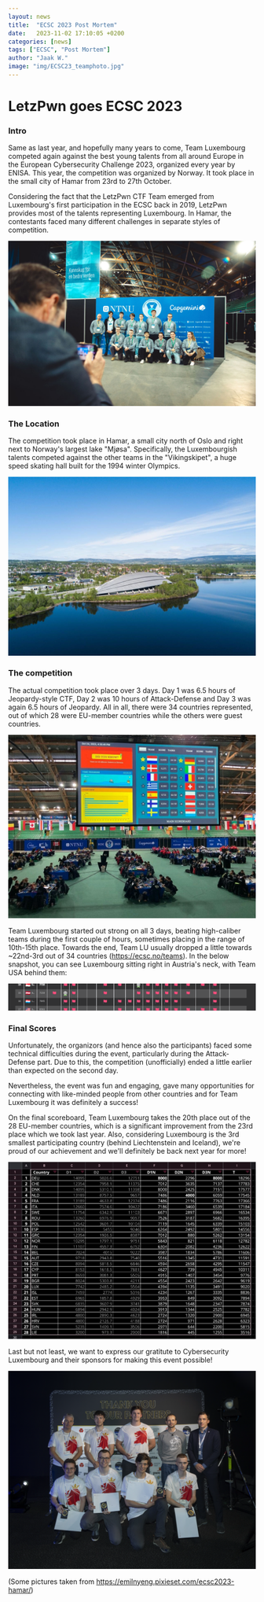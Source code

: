 ```yaml
---
layout: news
title:  "ECSC 2023 Post Mortem"
date:   2023-11-02 17:10:05 +0200
categories: [news]
tags: ["ECSC", "Post Mortem"]
author: "Jaak W."
image: "img/ECSC23_teamphoto.jpg"
---
```


# LetzPwn goes ECSC 2023

### Intro 
Same as last year, and hopefully many years to come, Team Luxembourg competed again against the best young talents from all around Europe in the European Cybersecurity Challenge 2023, organized every year by ENISA. This year, the competition was organized by Norway. It took place in the small city of Hamar from 23rd to 27th October.

Considering the fact that the LetzPwn CTF Team emerged from Luxembourg's first participation in the ECSC back in 2019, LetzPwn provides most of the talents representing Luxembourg. In Hamar, the contestants faced many different challenges in separate styles of competition.

![](img/ECSC23_teamphoto.jpg)

### The Location
The competition took place in Hamar, a small city north of Oslo and right next to Norway's largest lake "Mjøsa". Specifically, the Luxembourgish talents competed against the other teams in the "Vikingskipet", a huge speed skating hall built for the 1994 winter Olympics.

![](img/ECSC23_Hamar_Vikingskipet.jpeg)

### The competition

The actual competition took place over 3 days. Day 1 was 6.5 hours of Jeopardy-style CTF, Day 2 was 10 hours of Attack-Defense and Day 3 was again 6.5 hours of Jeopardy. All in all, there were 34 countries represented, out of which 28 were EU-member countries while the others were guest countries.

![](img/ECSC23_competition.jpeg)

Team Luxembourg started out strong on all 3 days, beating high-caliber teams during the first couple of hours, sometimes placing in the range of 10th-15th place. Towards the end, Team LU usually dropped a little towards ~22nd-3rd out of 34 countries (https://ecsc.no/teams). In the below snapshot, you can see Luxembourg sitting right in Austria's neck, with Team USA behind them:

![](img/ECSC23_luxBetterThanUS.png)

### Final Scores

Unfortunately, the organizors (and hence also the participants) faced some technical difficulties during the event, particularly during the Attack-Defense part. Due to this, the competition (unofficially) ended a little earlier than expected on the second day.

Nevertheless, the event was fun and engaging, gave many opportunities for connecting with like-minded people from other countries and for Team Luxembourg it was definitely a success!

On the final scoreboard, Team Luxembourg takes the 20th place out of the 28 EU-member countries, which is a significant improvement from the 23rd place which we took last year. Also, considering Luxembourg is the 3rd smallest participating country (behind Liechtenstein and Iceland), we're proud of our achievement and we'll definitely be back next year for more!

![](img/ECSC23_finalScoreboard.png)

Last but not least, we want to express our gratitute to Cybersecurity Luxembourg and their sponsors for making this event possible!

![](img/ECSC23_CSWLGala.png)


(Some pictures taken from https://emilnyeng.pixieset.com/ecsc2023-hamar/)